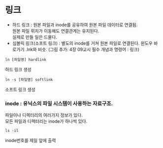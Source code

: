 # 링크
- 하드 링크 : 원본 파일과 inode를 공유하여 원본 파일 데이터로 연결됨.  
원본 파일 위치가 이동해도 연결관계는 유지된다.  
실제로 만들 일은 드물다.
- 심볼릭 링크(소프트 링크) : 별도의 inode를 거쳐 원본 파일로 연결된다. 윈도우 바로가기 .lnk와 비슷.
(그림 추가: 4장 09교시 필수 개념과 명령어 : 링크)

```
ln [파일명] hardlink
```
하드 링크 생성

```
ln -s [파일명] softlink
```
소프트 링크 생성

### inode : 유닉스의 파일 시스템이 사용하는 자료구조.  
파일이나 디렉터리의 여러가지 정보가 있다.  
모든 파일과 디렉터리는 inode가 하나씩 있다.  

```
ls -il
```
inode번호를 제일 앞에 출력
